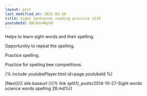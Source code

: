 ```yaml
---
layout: post
last_modified_at: 2021-03-29
title: Sight sentences reading practice 1219
youtubeId: bWC4Uv4Rph0
---
```

 
 
Helps to learn sight words and their spelling.

Opportunitiy to repeat the spelling. 

Practice spelling. 
 
Practice for spelling bee competitions. 
 
{% include youtubePlayer.html id=page.youtubeId %}
 
 

[Next]({{ site.baseurl }}{% link  split1/_posts/2014-10-27-Sight words science words spelling 28.md%})
 
